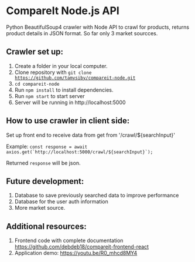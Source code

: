 # CompareIt Node.js API

Python BeautifulSoup4 crawler with Node API to crawl for products, returns product details in JSON format. So far only 3 market sourcces.

## Crawler set up:
1. Create a folder in your local computer.
2. Clone repository with <code>git clone https://github.com/tamysiby/compareit-node.git </code>
3. <code>cd compareit-node</code>
4. Run <code>npm install</code> to install dependencies.
5. Run <code>npm start</code> to start server
6. Server will be running in http://localhost:5000

## How to use crawler in client side:
Set up front end to receive data from get from '/crawl/${searchInput}'

Example: 
<code>const response = await axios.get(\`http://localhost:5000/crawl/${searchInput}`);</code>

Returned <code>response</code> will be json.

## Future development:
1. Database to save previously searched data to improve performance
2. Database for the user auth information
3. More market source.

## Additional resources:
1. Frontend code with complete documentation https://github.com/debdeb18/compareit-frontend-react
2. Application demo: https://youtu.be/R0_mhcd8MY4
